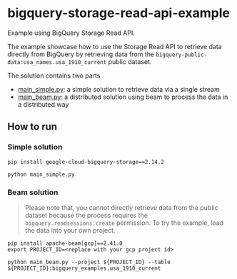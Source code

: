 # bigquery-storage-read-api-example
Example using BigQuery Storage Read API. 

The example showcase how to use the Storage Read API to retrieve data directly from BigQuery by retrieving data from the `bigquery-public-data:usa_names.usa_1910_current` public dataset. 

The solution contains two parts
- [main_simple.py](main_simple.py): a simple solution to retrieve data via a single stream
- [main_beam.py](main_beam.py): a distributed solution using beam to process the data in a distributed way

## How to run
### Simple solution
```
pip install google-cloud-bigquery-storage==2.14.2

python main_simple.py
```

### Beam solution
> Please note that, you cannot directly retrieve data from the public dataset because the process requires the `bigquery.readsessions.create` permission. To try the example, load the data into your own project. 
```
pip install apache-beam[gcp]==2.41.0
export PROJECT_ID=<replace with your gcp project id>

python main_beam.py --project ${PROJECT_ID} --table  ${PROJECT_ID}:bigquery_examples.usa_1910_current
```